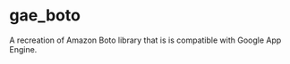 gae_boto
========

A recreation of Amazon Boto library that is is compatible with Google App Engine.
